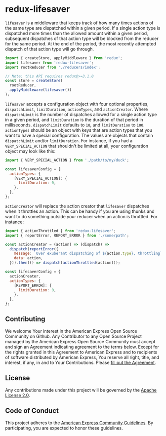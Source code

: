 # redux-lifesaver

`lifesaver` is a middleware that keeps track of how many times actions of the same type are dispatched within a given period. If a single action type is dispatched more times than the allowed amount within a given period, subsequent dispatches of that action type will be blocked from the reducer for the same period. At the end of the period, the most recently attempted dispatch of that action type will go through.

```js
import { createStore, applyMiddleware } from 'redux';
import lifesaver from 'redux-lifesaver';
import rootReducer from './reducers/index';

// Note: this API requires redux@>=3.1.0
const store = createStore(
  rootReducer,
  applyMiddleware(lifesaver())
);
```

`lifesaver` accepts a configuration object with four optional properties, `dispatchLimit`, `limitDuration`, `actionTypes`, and `actionCreator`. Where `dispatchLimit` is the number of dispatches allowed for a single action type in a given period, and `limitDuration` is the duration of that period in milliseconds. `dispatchLimit` defaults to `10`, and `limitDuration` to `100`. `actionTypes` should be an object with keys that are action types that you want to have a special configuration. The values are objects that contain `dispatchLimit` and/or `limitDuration`. For instance, if you had a `VERY_SPECIAL_ACTION` that shouldn't be limited at all, your configuration object may look like this:

```js
import { VERY_SPECIAL_ACTION } from './path/to/my/duck';

const lifesaverConfig = {
  actionTypes: {
    [VERY_SPECIAL_ACTION]: {
      limitDuration: 0,
    },
  },
};
```

`actionCreator` will replace the action creator that `lifesaver` dispatches when it throttles an action. This can be handy if you are using thunks and want to do something outside your reducer when an action is throttled. For instance:

```js
import { actionThrottled } from 'redux-lifesaver';
import { reportError, REPORT_ERROR } from './some/path';

const actionCreator = (action) => (dispatch) =>
  dispatch(reportError({
    message: `Over exuberant dispatching of ${action.type}, throttling`,
    data: action,
  })).then(() => dispatch(actionThrottled(action)));

const lifesaverConfig = {
  actionCreator,
  actionTypes: {
    [REPORT_ERROR]: {
      limitDuration: 0,
    },
  },
};
```

## Contributing
We welcome Your interest in the American Express Open Source Community on Github. Any Contributor to any Open Source Project managed by the American Express Open Source Community must accept and sign an Agreement indicating agreement to the terms below. Except for the rights granted in this Agreement to American Express and to recipients of software distributed by American Express, You reserve all right, title, and interest, if any, in and to Your Contributions. Please [fill out the Agreement](http://goo.gl/forms/mIHWH1Dcuy).

## License
Any contributions made under this project will be governed by the [Apache License 2.0](https://github.com/americanexpress/redux-lifesaver/blob/master/LICENSE.txt).

## Code of Conduct
This project adheres to the [American Express Community Guidelines](https://github.com/americanexpress/redux-lifesaver/wiki/Code-of-Conduct).
By participating, you are expected to honor these guidelines.
